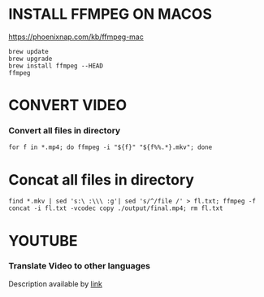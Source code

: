# INSTALL FFMPEG ON MACOS

https://phoenixnap.com/kb/ffmpeg-mac

```
brew update
brew upgrade
brew install ffmpeg --HEAD
ffmpeg
```

# CONVERT VIDEO

### Convert all files in directory

```
for f in *.mp4; do ffmpeg -i "${f}" "${f%%.*}.mkv"; done
```

# Concat all files in directory 
```
find *.mkv | sed 's:\ :\\\ :g'| sed 's/^/file /' > fl.txt; ffmpeg -f concat -i fl.txt -vcodec copy ./output/final.mp4; rm fl.txt
```

# YOUTUBE

### Translate Video to other languages
Description available by [link](https://github.com/ilyhalight/voice-over-translation?tab=readme-ov-file)
